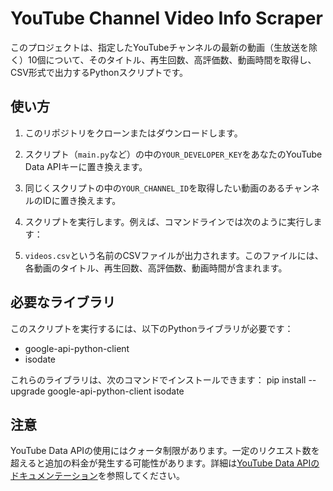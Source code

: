 # YouTube Channel Video Info Scraper

このプロジェクトは、指定したYouTubeチャンネルの最新の動画（生放送を除く）10個について、そのタイトル、再生回数、高評価数、動画時間を取得し、CSV形式で出力するPythonスクリプトです。

## 使い方

1. このリポジトリをクローンまたはダウンロードします。

2. スクリプト（`main.py`など）の中の`YOUR_DEVELOPER_KEY`をあなたのYouTube Data APIキーに置き換えます。

3. 同じくスクリプトの中の`YOUR_CHANNEL_ID`を取得したい動画のあるチャンネルのIDに置き換えます。

4. スクリプトを実行します。例えば、コマンドラインでは次のように実行します：

5. `videos.csv`という名前のCSVファイルが出力されます。このファイルには、各動画のタイトル、再生回数、高評価数、動画時間が含まれます。

## 必要なライブラリ

このスクリプトを実行するには、以下のPythonライブラリが必要です：

- google-api-python-client
- isodate

これらのライブラリは、次のコマンドでインストールできます：
pip install --upgrade google-api-python-client isodate

## 注意

YouTube Data APIの使用にはクォータ制限があります。一定のリクエスト数を超えると追加の料金が発生する可能性があります。詳細は[YouTube Data APIのドキュメンテーション](https://developers.google.com/youtube/v3/determine_quota_cost)を参照してください。
